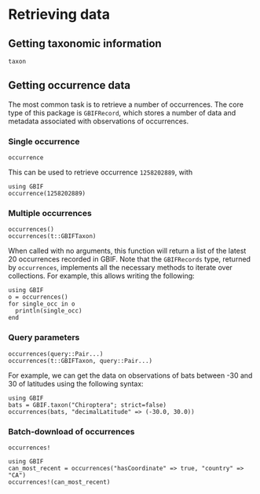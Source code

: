 # Retrieving data

## Getting taxonomic information

```@docs
taxon
```

## Getting occurrence data

The most common task is to retrieve a number of occurrences. The core type
of this package is `GBIFRecord`, which stores a number of data and metadata
associated with observations of occurrences.

### Single occurrence

```@docs
occurrence
```

This can be used to retrieve occurrence `1258202889`, with

```@example
using GBIF
occurrence(1258202889)
```

### Multiple occurrences

```@docs
occurrences()
occurrences(t::GBIFTaxon)
```

When called with no arguments, this function will return a list of the latest 20
occurrences recorded in GBIF. Note that the `GBIFRecords` type, returned by
`occurrences`, implements all the necessary methods to iterate over collections.
For example, this allows writing the following:

```@example
using GBIF
o = occurrences()
for single_occ in o
  println(single_occ)
end
```

### Query parameters

```@docs
occurrences(query::Pair...)
occurrences(t::GBIFTaxon, query::Pair...)
```

For example, we can get the data on observations of bats between -30 and 30 of
latitudes using the following syntax:

```@example
using GBIF
bats = GBIF.taxon("Chiroptera"; strict=false)
occurrences(bats, "decimalLatitude" => (-30.0, 30.0))
```

### Batch-download of occurrences

```@docs
occurrences!
```

```@example
using GBIF
can_most_recent = occurrences("hasCoordinate" => true, "country" => "CA")
occurrences!(can_most_recent)
```

